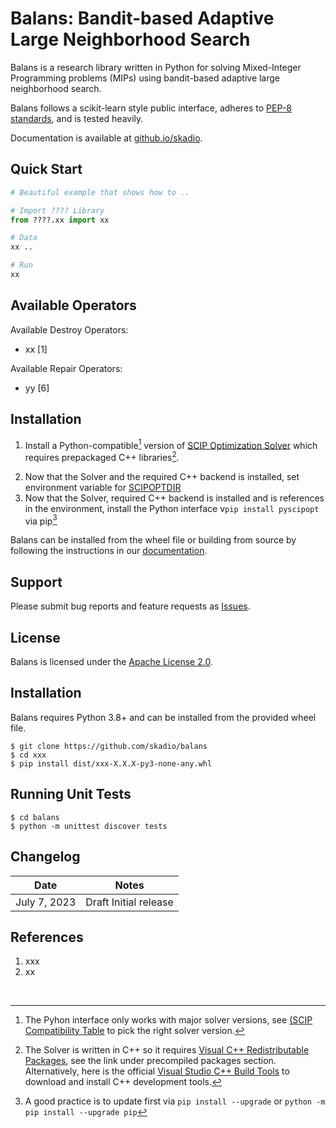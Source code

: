 # Balans: Bandit-based Adaptive Large Neighborhood Search

Balans is a research library written in Python 
for solving Mixed-Integer Programming problems (MIPs) 
using bandit-based adaptive large neighborhood search.

Balans follows a scikit-learn style public interface, 
adheres to [PEP-8 standards](https://www.python.org/dev/peps/pep-0008/), 
and is tested heavily. 

Documentation is available at [github.io/skadio](https://github.com/skadio/balans).

## Quick Start

```python
# Beautiful example that shows how to ..

# Import ???? Library
from ????.xx import xx

# Data
xx .. 

# Run
xx
```

## Available Operators

Available Destroy Operators:
* xx [1]

Available Repair Operators: 
* yy [6]


## Installation

1. Install a Python-compatible[^1] version of [SCIP Optimization Solver](https://www.scipopt.org/index.php#download) which requires prepackaged C++ libraries[^2]. 
[^1]: The Pyhon interface only works with major solver versions, see [(SCIP Compatibility Table](https://pypi.org/project/PySCIPOpt/) to pick the right solver version.
[^2]: The Solver is written in C++ so it requires [Visual C++ Redistributable Packages](), see the link under precompiled packages section.
Alternatively, here is the official [Visual Studio C++ Build Tools](https://visualstudio.microsoft.com/visual-cpp-build-tools/) to download and install C++ development tools. 
2. Now that the Solver and the required C++ backend is installed, set environment variable for [SCIPOPTDIR](https://imada.sdu.dk/u/marco/DM871/PySCIPOpt/md_INSTALL.html)
3. Now that the Solver, required C++ backend is installed and is references in the environment, install the Python interface v`pip install pyscipopt` via pip[^3]
[^3]: A good practice is to update first via `pip install --upgrade` or `python -m pip install --upgrade pip`

Balans can be installed from the wheel file or building from source by following the instructions in 
our [documentation](https://github.io/balans/installation.html).

## Support

Please submit bug reports and feature requests as [Issues](https://github.com/skadio/balans/issues).

## License

Balans is licensed under the [Apache License 2.0](LICENSE.md).

## Installation
Balans requires Python 3.8+ and can be installed from the provided wheel file.  


```
$ git clone https://github.com/skadio/balans   
$ cd xxx
$ pip install dist/xxx-X.X.X-py3-none-any.whl
```

## Running Unit Tests

```
$ cd balans
$ python -m unittest discover tests
```

## Changelog

| Date | Notes |
|--------|-------------|
| July 7, 2023 | Draft Initial release |

## References

1. xxx
2. xx

<br>

